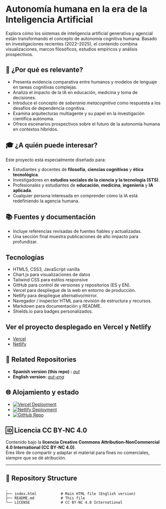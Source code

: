 # Autonomía humana en la era de la Inteligencia Artificial

Explora cómo los sistemas de inteligencia artificial generativa y agencial están transformando el concepto de autonomía cognitiva humana. 
Basado en investigaciones recientes (2022–2025), el contenido combina visualizaciones, marcos filosóficos, estudios empíricos y análisis prospectivos.

## 🧠 ¿Por qué es relevante?

- Presenta evidencia comparativa entre humanos y modelos de lenguaje en tareas cognitivas complejas.
- Analiza el impacto de la IA en educación, medicina y toma de decisiones.
- Introduce el concepto de *soberanía metacognitiva* como respuesta a los desafíos de dependencia cognitiva.
- Examina arquitecturas multiagente y su papel en la investigación científica autónoma.
- Ofrece escenarios prospectivos sobre el futuro de la autonomía humana en contextos híbridos.

## 🎓 ¿A quién puede interesar?

Este proyecto está especialmente diseñado para:

- Estudiantes y docentes de **filosofía**, **ciencias cognitivas** y **ética tecnológica**.
- Investigadores en **estudios sociales de la ciencia y la tecnología (STS)**.
- Profesionales y estudiantes de **educación**, **medicina**, **ingeniería** y **IA aplicada**.
- Cualquier persona interesada en comprender cómo la IA está redefiniendo la agencia humana.

## 📚 Fuentes y documentación

- Incluye referencias revisadas de fuentes fiables y actualizadas.
- Una sección final muestra publicaciones de alto impacto para profundizar.

## Tecnologías

- HTML5, CSS3, JavaScript vanilla
- Chart.js para visualizaciones de datos
- Tailwind CSS para estilos responsive
- GitHub para control de versiones y repositorios (ES y EN).
- Vercel para despliegue de la web en entorno de producción.
- Netlify para despliegue alternativo/mirror.
- Navegador / inspector HTML para revisión de estructura y recursos.
- Markdown para documentación y README.
- Shields.io para badges personalizados.

## Ver el proyecto desplegado en Vercel y Netlify

- [Vercel](https://aut-wine.vercel.app/)
- [Netlify](https://autai.netlify.app/)

## 🔗 Related Repositories

- **Spanish version (this repo) :** _<a href="https://github.com/utilizas/aut" target="_blank">aut</a>_
- **English version:** _<a href="https://github.com/utilizas/aut-eng" target="_blank">aut-eng</a>_

## 🌐 Alojamiento y estado 

* [![Vercel Deployment](https://img.shields.io/badge/Vercel-aut--wine.vercel.app-black?logo=vercel)](https://aut-wine.vercel.app/)
* [![Netlify Deployment](https://img.shields.io/badge/Netlify-autai.netlify.app-00C7B7?logo=netlify)](https://autai.netlify.app/)
* [![GitHub Repo](https://img.shields.io/badge/GitHub-aut--git-black?logo=github)](https://github.com/utilizas/aut.git)

## 🆔 Licencia CC BY‑NC 4.0

Contenido bajo la **licencia Creative Commons Attribution‑NonCommercial 4.0 International (CC BY‑NC 4.0)**.  
Eres libre de compartir y adaptar el material para fines no comerciales, siempre que se dé atribución.

---

## 📂 Repository Structure

```plaintext
.
├── index.html           # Main HTML file (English version)
├── README.md            # This file
└── LICENSE              # CC BY-NC 4.0 International
```
